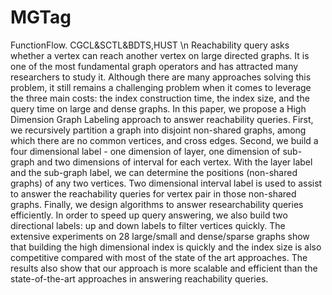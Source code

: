 # MGTag
FunctionFlow. CGCL&SCTL&BDTS,HUST \n
Reachability query asks whether a vertex can reach another vertex on large directed graphs. It is one of the most fundamental graph operators and has attracted many researchers to study it. Although there are many approaches solving this problem, it still remains a challenging problem when it comes to leverage the three main costs: the index construction time, the index size, and the query time on large and dense graphs. In this paper, we propose a High Dimension Graph Labeling approach to answer reachability queries. First, we recursively partition a graph into disjoint non-shared graphs, among which there are no common vertices, and cross edges. Second, we build a four dimensional label - one dimension of layer, one dimension of sub-graph and two dimensions of interval for each vertex. With the layer label and the sub-graph label, we can determine the positions (non-shared graphs) of any two vertices. Two dimensional interval label is used to assist to answer the reachability queries for vertex pair in those non-shared graphs. Finally, we design algorithms to answer researchability queries efficiently. In order to speed up query answering, we also build two directional labels: up and down labels to filter vertices quickly. The extensive experiments on 28 large/small and dense/sparse graphs show that building the high dimensional index is quickly and the index size is also competitive compared with most of the state of the art approaches. The results also show that our approach is more scalable and efficient than the state-of-the-art approaches in answering reachability queries.
